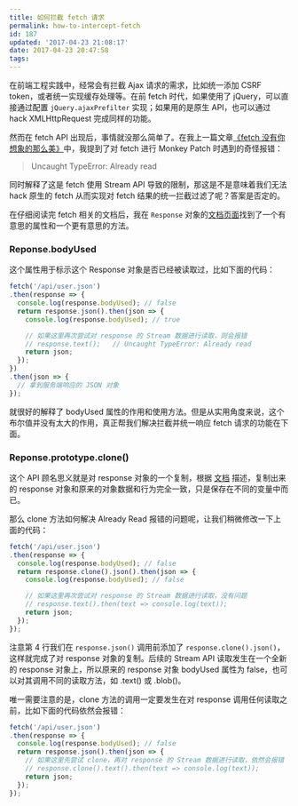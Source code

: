 ```yaml
---
title: 如何拦截 fetch 请求
permalink: how-to-intercept-fetch
id: 187
updated: '2017-04-23 21:08:17'
date: 2017-04-23 20:47:58
tags:
---
```


在前端工程实践中，经常会有拦截 Ajax 请求的需求，比如统一添加 CSRF token，或者统一实现缓存处理等。在前 fetch 时代，如果使用了 jQuery，可以直接通过配置 `jQuery.ajaxPrefilter` 实现；如果用的是原生 API，也可以通过 hack XMLHttpRequest 完成同样的功能。

然而在 fetch API 出现后，事情就没那么简单了。在我上一篇文章[《fetch 没有你想象的那么美》](https://undefinedblog.com/window-fetch-is-not-as-good-as-you-imagined/)中，我提到了对 fetch 进行 Monkey Patch 时遇到的奇怪报错：

> Uncaught TypeError: Already read

同时解释了这是 fetch 使用 Stream API 导致的限制，那这是不是意味着我们无法 hack 原生的 fetch 从而实现对 fetch 结果的统一拦截过滤了呢？答案是否定的。

在仔细阅读完 fetch 相关的文档后，我在 `Response` 对象的[文档页面](https://developer.mozilla.org/en-US/docs/Web/API/Response)找到了一个有意思的属性和一个更有意思的方法。

### Reponse.bodyUsed

这个属性用于标示这个 Response 对象是否已经被读取过，比如下面的代码：

```javascript
fetch('/api/user.json')
.then(response => {
  console.log(response.bodyUsed); // false
  return response.json().then(json => {
    console.log(response.bodyUsed); // true

    // 如果这里再次尝试对 response 的 Stream 数据进行读取，则会报错
    // response.text();   // Uncaught TypeError: Already read
    return json;
  });
})
.then(json => {
  // 拿到服务端响应的 JSON 对象
});
```

就很好的解释了 bodyUsed 属性的作用和使用方法。但是从实用角度来说，这个布尔值并没有太大的作用，真正帮我们解决拦截并统一响应 fetch 请求的功能在下面。

### Reponse.prototype.clone()

这个 API 顾名思义就是对 response 对象的一个复制，根据 [文档](https://developer.mozilla.org/en-US/docs/Web/API/Response/clone) 描述，复制出来的 response 对象和原来的对象数据和行为完全一致，只是保存在不同的变量中而已。

那么 clone 方法如何解决 Already Read 报错的问题呢，让我们稍微修改一下上面的代码：

```javascript
fetch('/api/user.json')
.then(response => {
  console.log(response.bodyUsed); // false
  return response.clone().json().then(json => {
    console.log(response.bodyUsed); // false

    // 如果这里再次尝试对 response 的 Stream 数据进行读取，没有问题
    // response.text().then(text => console.log(text));
    return json;
  });
});
```

注意第 4 行我们在 `response.json()` 调用前添加了 `response.clone().json()`，这样就完成了对 response 对象的复制。后续的 Stream API 读取发生在一个全新的 response 对象上，所以原来的 response 对象 bodyUsed 属性为 false，也可以对其调用不同的读取方法，如 .text() 或 .blob()。

唯一需要注意的是，clone 方法的调用一定要发生在对 response 调用任何读取之前，比如下面的代码依然会报错：

```javascript
fetch('/api/user.json')
.then(response => {
  console.log(response.bodyUsed); // false
  return response.json().then(json => {
    // 如果这里先尝试 clone，再对 response 的 Stream 数据进行读取，依然会报错
    // response.clone().text().then(text => console.log(text));
    return json;
  });
});
```